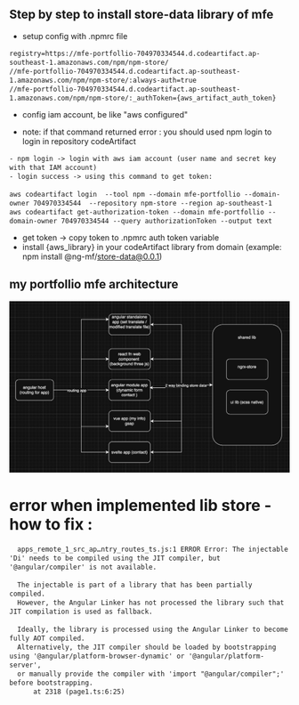 ## Step by step to install store-data library of mfe
- setup config with .npmrc file
```
registry=https://mfe-portfollio-704970334544.d.codeartifact.ap-southeast-1.amazonaws.com/npm/npm-store/
//mfe-portfollio-704970334544.d.codeartifact.ap-southeast-1.amazonaws.com/npm/npm-store/:always-auth=true
//mfe-portfollio-704970334544.d.codeartifact.ap-southeast-1.amazonaws.com/npm/npm-store/:_authToken={aws_artifact_auth_token}
```
- config iam account, be like "aws configured"
+  note: if that command returned error : you should used npm login to login in repository codeArtifact
  ```
  - npm login -> login with aws iam account (user name and secret key with that IAM account)
  - login success -> using this command to get token:

  aws codeartifact login  --tool npm --domain mfe-portfollio --domain-owner 704970334544  --repository npm-store --region ap-southeast-1
  aws codeartifact get-authorization-token --domain mfe-portfollio --domain-owner 704970334544 --query authorizationToken --output text
  ```
- get token -> copy token to .npmrc auth token variable
- install {aws_library} in your codeArtifact library from domain (example: npm install @ng-mf/store-data@0.0.1)



## my portfollio mfe architecture 


![alt text](https://github.com/ducknem2086/mfe-nx-angular/blob/master/apps/dashboard/public/img.png "mfe.img")





# error when implemented lib store - how to fix : 
```
  apps_remote_1_src_ap…ntry_routes_ts.js:1 ERROR Error: The injectable 'Di' needs to be compiled using the JIT compiler, but '@angular/compiler' is not available.
  
  The injectable is part of a library that has been partially compiled.
  However, the Angular Linker has not processed the library such that JIT compilation is used as fallback.
  
  Ideally, the library is processed using the Angular Linker to become fully AOT compiled.
  Alternatively, the JIT compiler should be loaded by bootstrapping using '@angular/platform-browser-dynamic' or '@angular/platform-server',
  or manually provide the compiler with 'import "@angular/compiler";' before bootstrapping.
      at 2318 (page1.ts:6:25)

